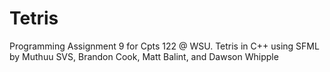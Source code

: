 # Tetris
Programming Assignment 9 for Cpts 122 @ WSU. Tetris in C++ using SFML
by Muthuu SVS, Brandon Cook, Matt Balint, and Dawson Whipple

